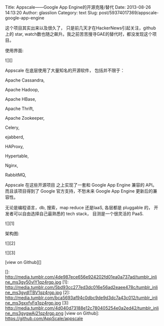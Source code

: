 Title: Appscale——Google App Engine的开源克隆/替代
Date: 2013-08-26 14:13:20
Author: glasslion
Category: text
Slug: post/59374017369/appscale-google-app-engine

这个项目其实出来以及很久了，
只是前几天才在HackerNews引起关注，github上的 star,
watch数也随之飙升。我之前苦苦搜寻GAE的替代时，都没发现这个项目。

</p>

使用界面:

</p>

![][]

</p>

Appscale 在底层使用了大量知名的开源软件， 包括并不限于：

</p>

Apache Cassandra,

</p>

Apache Hadoop,

</p>

Apache HBase,

</p>

Apache Thrift,

</p>

Apache Zookeeper,

</p>

Celery,

</p>

ejabberd,

</p>

HAProxy,

</p>

Hypertable,

</p>

Nginx,

</p>

RabbitMQ,

</p>

Appscale 在这些开源项目 之上实现了一套和 Google App Engine 兼容的 API。
而且该项目得到了 Google 官方支持，不愁未来 Google App Engine
更新后的兼容性。

无论是编程语言，db, 搜索，map reduce 还是IaaS, 各层都是 pluggable 的，
开发者可以自由选择自己最熟悉的 tech stack， 目测是一个很灵活的 PaaS.

</p>

![][1]

</p>

架构图:

</p>

![][2]

</p>

![][3]

</p>

[view on Github][]

</p>

  []: http://media.tumblr.com/4de987ece656e924202fd01ea0a737ad/tumblr_inline_ms3gy50vlY1qz4rgp.jpg
  [1]: http://media.tumblr.com/5bd93cc277ed3dc016e56ad2eaee478c/tumblr_inline_ms3gydITBV1qz4rgp.jpg
  [2]: http://media.tumblr.com/bca5693af94c0dbc9de9d3dc7a43c012/tumblr_inline_ms3gxxfyFq1qz4rgp.jpg
  [3]: http://media.tumblr.com/4d040d73188e12c780405254e0a2ed42/tumblr_inline_ms3gygwAj21qz4rgp.png
  [view on Github]: https://github.com/AppScale/appscale
